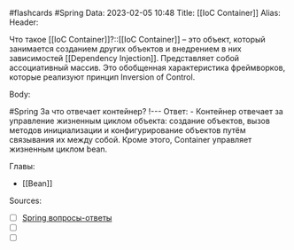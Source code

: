 #flashcards #Spring 
Data: 2023-02-05 10:48
Title: [[IoC Container]]
Alias:
Header:

Что такое [[IoC Container]]?::[[IoC Container]] – это объект, который занимается созданием других объектов и внедрением в них зависимостей [[Dependency Injection]]. Представляет собой ассоциативный массив. Это обобщенная характеристика фреймворков, которые реализуют принцип Inversion of Control.
<!--SR:!2023-03-14,3,210-->



Body:



#Spring 
За что отвечает контейнер?
!---
Ответ:
	- Контейнер отвечает за управление жизненным циклом объекта: создание объектов, вызов методов инициализации и конфигурирование объектов путём связывания их между собой. Кроме этого, Container управляет жизненным циклом bean.
<!--SR:!2023-03-11,1,130-->





Главы:
- [[Bean]]


Sources:
- [ ] [Spring вопросы-ответы](https://docs.google.com/document/d/1eFbKDhPfud_Kj07jHhj-OmZuEfHYWe4HaLUW4pRkZ9U/edit#heading=h.26f0p2oxn1f9)
- [ ] []()
- [ ] []()
